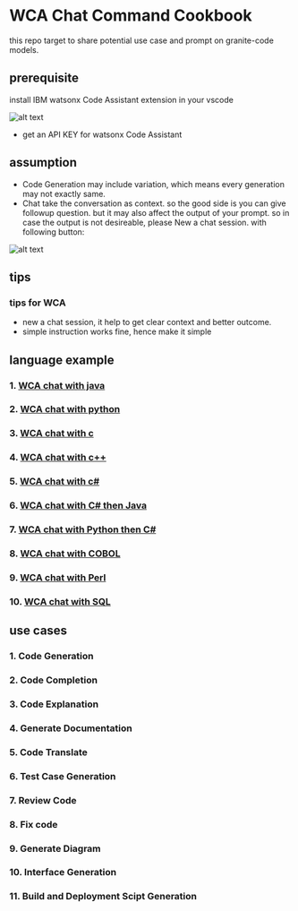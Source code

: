 # WCA Chat Command Cookbook

this repo target to share potential use case and prompt on granite-code models.

## prerequisite

install IBM watsonx Code Assistant extension in your vscode

![alt text](../images/wca_extension.png)

- get an API KEY for watsonx Code Assistant

## assumption

- Code Generation may include variation, which means every generation may not exactly same.
- Chat take the conversation as context. so the good side is you can give followup question. but it may also affect the output of your prompt. so in case the output is not desireable, please New a chat session. with following button:

![alt text](/images/new_chat_button.png)


## tips

### tips for WCA

- new a chat session, it help to get clear context and better outcome.
- simple instruction works fine, hence make it simple

## language example

### 1. [WCA chat with java](wca/WCA_chat_java.md)

### 2. [WCA chat with python](wca/WCA_chat_python.md)

### 3. [WCA chat with c](wca/WCA_chat_c.md)

### 4. [WCA chat with c++](wca/WCA_chat_cpp.md)

### 5. [WCA chat with c#](wca/WCA_chat_csharp.md)

### 6. [WCA chat with C# then Java](wca/WCA_chat_csharp_and_java.md)

### 7. [WCA chat with Python then C#](wca/WCA_chat_python_and_csharp.md)

### 8. [WCA chat with COBOL](wca/WCA_chat_cobol.md)

### 9. [WCA chat with Perl](wca/WCA_chat_perl.md)

### 10. [WCA chat with SQL](wca/WCA_chat_sql.md)

## use cases

### 1. Code Generation

### 2. Code Completion

### 3. Code Explanation

### 4. Generate Documentation

### 5. Code Translate

### 6. Test Case Generation

### 7. Review Code

### 8. Fix code

### 9. Generate Diagram

### 10. Interface Generation

### 11. Build and Deployment Scipt Generation

